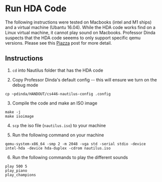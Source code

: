 # Run HDA Code

The following instructions were tested on Macbooks (intel and M1 ships) and a virtual machine (Ubantu 16.04). While the HDA code works find on a Linux virtual machine, it cannot play sound on Macbooks. Professor Dinda suspects that the HDA code seeems to only support specific qemu versions. Please see this [Piazza](https://piazza.com/class/lfmvv2o1psc5fp/post/64) post for more detail.

## Instructions

1. `cd` into Nautilus folder that has the HDA code

2. Copy Professor Dinda's default config -- this will ensure we turn on the debug mode

```
cp ~pdinda/HANDOUT/cs446-nautilus-config .config
```

3. Compile the code and make an ISO image

```
make -j
make isoimage
```

4. `scp` the iso file (`nautilus.iso`) to your machine

5. Run the following command on your machine

```
qemu-system-x86_64 -smp 2 -m 2048 -vga std -serial stdio -device intel-hda -device hda-duplex -cdrom nautilus.iso
```

6. Run the following commands to play the different sounds

```
play 500 5
play_piano
play_champions
```
